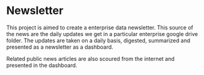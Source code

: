 # Newsletter

This project is aimed to create a enterprise data newsletter.  This source of the news are the daily updates we get in a particular enterprise google drive folder.  The updates are taken on a daily basis, digested, summarized and presented as a newsletter as a dashboard.  

Related public news articles are also scoured from the internet and presented in the dashboard.
